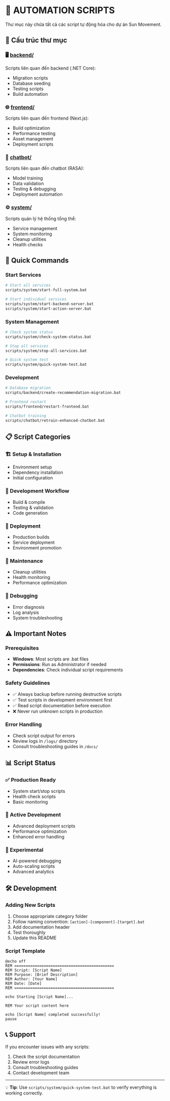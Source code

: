 # 🔧 AUTOMATION SCRIPTS

Thư mục này chứa tất cả các script tự động hóa cho dự án Sun Movement.

## 📁 Cấu trúc thư mục

### 🖥️ [backend/](./backend/)
Scripts liên quan đến backend (.NET Core):
- Migration scripts
- Database seeding
- Testing scripts
- Build automation

### 🌐 [frontend/](./frontend/)  
Scripts liên quan đến frontend (Next.js):
- Build optimization
- Performance testing
- Asset management
- Deployment scripts

### 🤖 [chatbot/](./chatbot/)
Scripts liên quan đến chatbot (RASA):
- Model training
- Data validation
- Testing & debugging
- Deployment automation

### ⚙️ [system/](./system/)
Scripts quản lý hệ thống tổng thể:
- Service management
- System monitoring
- Cleanup utilities
- Health checks

## 🚀 Quick Commands

### Start Services
```bash
# Start all services
scripts/system/start-full-system.bat

# Start individual services
scripts/system/start-backend-server.bat
scripts/system/start-action-server.bat
```

### System Management
```bash
# Check system status
scripts/system/check-system-status.bat

# Stop all services
scripts/system/stop-all-services.bat

# Quick system test
scripts/system/quick-system-test.bat
```

### Development
```bash
# Database migration
scripts/backend/create-recommendation-migration.bat

# Frontend restart
scripts/frontend/restart-frontend.bat

# Chatbot training
scripts/chatbot/retrain-enhanced-chatbot.bat
```

## 📋 Script Categories

### 🏗️ Setup & Installation
- Environment setup
- Dependency installation
- Initial configuration

### 🔄 Development Workflow
- Build & compile
- Testing & validation
- Code generation

### 🚀 Deployment
- Production builds
- Service deployment
- Environment promotion

### 🔧 Maintenance
- Cleanup utilities
- Health monitoring
- Performance optimization

### 🐛 Debugging
- Error diagnosis
- Log analysis
- System troubleshooting

## ⚠️ Important Notes

### Prerequisites
- **Windows**: Most scripts are .bat files
- **Permissions**: Run as Administrator if needed
- **Dependencies**: Check individual script requirements

### Safety Guidelines
- ✅ Always backup before running destructive scripts
- ✅ Test scripts in development environment first
- ✅ Read script documentation before execution
- ❌ Never run unknown scripts in production

### Error Handling
- Check script output for errors
- Review logs in `/logs/` directory
- Consult troubleshooting guides in `/docs/`

## 📊 Script Status

### ✅ Production Ready
- System start/stop scripts
- Health check scripts
- Basic monitoring

### 🔄 Active Development
- Advanced deployment scripts
- Performance optimization
- Enhanced error handling

### 🧪 Experimental
- AI-powered debugging
- Auto-scaling scripts
- Advanced analytics

## 🛠️ Development

### Adding New Scripts
1. Choose appropriate category folder
2. Follow naming convention: `[action]-[component]-[target].bat`
3. Add documentation header
4. Test thoroughly
5. Update this README

### Script Template
```batch
@echo off
REM ============================================
REM Script: [Script Name]
REM Purpose: [Brief Description]
REM Author: [Your Name]
REM Date: [Date]
REM ============================================

echo Starting [Script Name]...

REM Your script content here

echo [Script Name] completed successfully!
pause
```

## 📞 Support

If you encounter issues with any scripts:
1. Check the script documentation
2. Review error logs
3. Consult troubleshooting guides
4. Contact development team

---

💡 **Tip**: Use `scripts/system/quick-system-test.bat` to verify everything is working correctly.

